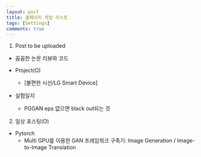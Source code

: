 ```yaml
---
layout: post
title: 홈페이지 작업 리스트
tags: [Settings]
comments: true
---
```


1. Post to be uploaded
  - 꼼꼼한 논문 리뷰와 코드  
  
  - Project(O)  
      - [불편한 시선/LG Smart Device]  
  
  - 실험일지 
      - PGGAN eps 없으면 black out되는 것        
  
2. 일상 포스팅(O)
  - Pytorch 
     - Multi GPU를 이용한 GAN 프레임워크 구축기: Image Generation / Image-to-Image Translation
